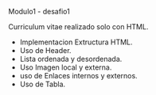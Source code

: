 Modulo1 - desafio1

Curriculum vitae realizado solo con HTML.
- Implementacion Extructura HTML.
- Uso de Header.
- Lista ordenada y desordenada.
- Uso Imagen local y externa.
- uso de Enlaces internos y externos.
- Uso de Tabla.
